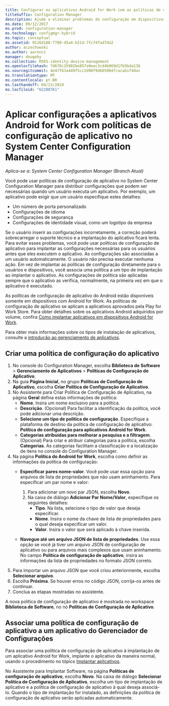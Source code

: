 ```yaml
---
title: Configurar os aplicativos Android for Work com as políticas de configuração
titleSuffix: Configuration Manager
description: Ajude a eliminar problemas de configuração em dispositivos que executam o Android for Work ao implantar políticas de configuração de aplicativo para os usuários antes que eles executem aplicativos.
ms.date: 09/12/2017
ms.prod: configuration-manager
ms.technology: configmgr-hybrid
ms.topic: conceptual
ms.assetid: 9126d188-7780-45a4-b21d-7fcf4fad7da2
author: aczechowski
ms.author: aaroncz
manager: dougeby
ms.collection: M365-identity-device-management
ms.openlocfilehash: 7d6f8c25902be857e0eec3cd4b969d1fb5bda136
ms.sourcegitcommit: 4e47f63a449f5cc2d90f9d68500dfcacab1f4dac
ms.translationtype: MT
ms.contentlocale: pt-BR
ms.lasthandoff: 04/23/2019
ms.locfileid: "62288761"
---
```

# <a name="apply-settings-to-android-for-work-apps-with-app-configuration-policies-in-system-center-configuration-manager"></a>Aplicar configurações a aplicativos Android for Work com políticas de configuração de aplicativo no System Center Configuration Manager

*Aplica-se a: System Center Configuration Manager (Branch Atual)*

Você pode usar políticas de configuração de aplicativo no System Center Configuration Manager para distribuir configurações que podem ser necessárias quando um usuário executa um aplicativo. Por exemplo, um aplicativo pode exigir que um usuário especifique estes detalhes:
- Um número de porta personalizado
- Configurações de idioma
- Configurações de segurança
- Configurações de identidade visual, como um logotipo da empresa

Se o usuário inserir as configurações incorretamente, a correção poderá sobrecarregar o suporte técnico e a implantação do aplicativo ficará lenta. Para evitar esses problemas, você pode usar políticas de configuração de aplicativo para implantar as configurações necessárias para os usuários antes que eles executem o aplicativo. As configurações são associadas a um usuário automaticamente. O usuário não precisa executar nenhuma ação.
Em vez de implantar as políticas de configuração diretamente para o usuários e dispositivos, você associa uma política a um tipo de implantação ao implantar o aplicativo. As configurações de política são aplicadas sempre que o aplicativo as verifica, normalmente, na primeira vez em que o aplicativo é executado.

As políticas de configuração de aplicativo do Android estão disponíveis somente em dispositivos com Android for Work. As políticas de configuração de aplicativo se aplicam a aplicativos aprovados pela Play for Work Store. Para obter detalhes sobre os aplicativos Android adquiridos por volume, confira [Como implantar aplicativos em dispositivos Android for Work](https://docs.microsoft.com/intune/deploy-use/android-for-work-apps).

Para obter mais informações sobre os tipos de instalação de aplicativos, consulte a [introdução ao gerenciamento de aplicativos](/sccm/apps/understand/introduction-to-application-management).

## <a name="create-an-app-configuration-policy"></a>Criar uma política de configuração do aplicativo

1. No console do Configuration Manager, escolha **Biblioteca de Software** > **Gerenciamento de Aplicativos** > **Políticas de Configuração de Aplicativo**.
2. Na guia **Página Inicial**, no grupo **Políticas de Configuração de Aplicativo**, escolha **Criar Política de Configuração de Aplicativo**.
3. No Assistente para Criar Política de Configuração de Aplicativo, na página **Geral** defina estas informações de política:
   - **Nome**. Insira um nome exclusivo para a política.
   - **Descrição**. (Opcional) Para facilitar a identificação da política, você pode adicionar uma descrição.
   -  **Selecione um tipo de política de configuração**. Especifique a plataforma de destino da política de configuração de aplicativo: **Política de configuração para aplicativos Android for Work**.
   -  **Categorias atribuídas para melhorar a pesquisa e a filtragem**. (Opcional) Para criar e atribuir categorias para a política, escolha **Categorias**. As categorias facilitam a classificação e a localização de itens no console do Configuration Manager.
4. Na página **Política do Android for Work**, escolha como definir as informações da política de configuração:
   - **Especificar pares nome-valor**. Você pode usar essa opção para arquivos de lista de propriedades que não usam aninhamento. Para especificar um par nome e valor:
        1. Para adicionar um novo par JSON, escolha **Novo**.
        2. Na caixa de diálogo **Adicionar Par Nome/Valor**, especifique os seguintes detalhes:
            - **Tipo**. Na lista, selecione o tipo de valor que deseja especificar.
            - **Nome**. Insira o nome da chave de lista de propriedades para o qual deseja especificar um valor.
            - **Valor**. Insira o valor que será aplicado à chave inserida.

   - **Navegue até um arquivo JSON de lista de propriedades**. Use essa opção se você já tiver um arquivo JSON de configuração de aplicativo ou para arquivos mais complexos que usam aninhamento. No campo **Política de configuração de aplicativo**, insira as informações da lista de propriedades no formato JSON correto.
5. Para importar um arquivo JSON que você criou anteriormente, escolha **Selecionar arquivo**.
6. Escolha **Próxima**. Se houver erros no código JSON, corrija-os antes de continuar.
7. Conclua as etapas mostradas no assistente.

A nova política de configuração de aplicativo é mostrada no workspace **Biblioteca de Software**, no nó **Políticas de Configuração de Aplicativo**.

## <a name="associate-an-app-configuration-policy-with-a-configuration-manager-application"></a>Associar uma política de configuração de aplicativo a um aplicativo do Gerenciador de Configurações

Para associar uma política de configuração de aplicativo à implantação de um aplicativo Android for Work, implante o aplicativo da maneira normal, usando o procedimento no tópico [Implantar aplicativos](/sccm/apps/deploy-use/deploy-applications).

No Assistente para Implantar Software, na página **Políticas de configuração de aplicativo**, escolha **Novo**. Na caixa de diálogo **Selecionar Política de Configuração de Aplicativo**, escolha um tipo de implantação de aplicativo e a política de configuração de aplicativo à qual deseja associá-lo.
Quando o tipo de implantação for instalado, as definições da política de configuração de aplicativo serão aplicadas automaticamente.
